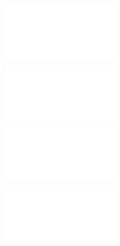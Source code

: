 ![@](steps/_.a5abe941.md)

![@](steps/_.1e313f77.md)

![@](steps/_.72115ed5.md)

![@](steps/_.dda0858d.md)